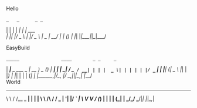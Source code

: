 Hello

    _   _      _ _       
   | | | | ___| | | ___  
   | |_| |/ _ \ | |/ _ \ 
   |  _  |  __/ | | (_) |
   |_| |_|\___|_|_|\___/ 

EasyBuild

    _____                ____        _ _     _ 
   | ____|__ _ ___ _   _| __ ) _   _(_) | __| |
   |  _| / _` / __| | | |  _ \| | | | | |/ _` |
   | |__| (_| \__ \ |_| | |_) | |_| | | | (_| |
   |_____\__,_|___/\__, |____/ \__,_|_|_|\__,_|
                |___/                       
World

   __        __         _     _ 
   \ \      / /__  _ __| | __| |
    \ \ /\ / / _ \| '__| |/ _` |
     \ V  V / (_) | |  | | (_| |
      \_/\_/ \___/|_|  |_|\__,_|
